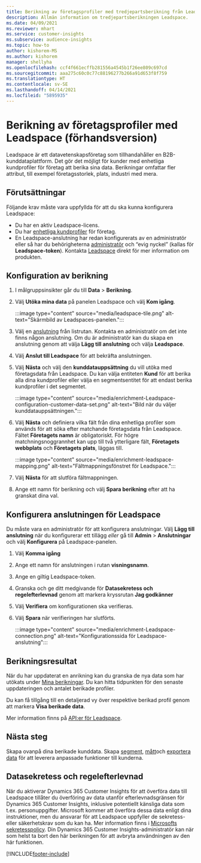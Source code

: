 ```yaml
---
title: Berikning av företagsprofiler med tredjepartsberikning från Leadspace
description: Allmän information om tredjepartsberikningen Leadspace.
ms.date: 04/09/2021
ms.reviewer: mhart
ms.service: customer-insights
ms.subservice: audience-insights
ms.topic: how-to
author: kishorem-MS
ms.author: kishorem
manager: shellyha
ms.openlocfilehash: ccf4f661ecffb281556a4545b1f26ee809c697cd
ms.sourcegitcommit: aaa275c60c0c77c88196277b266a91d653f8f759
ms.translationtype: HT
ms.contentlocale: sv-SE
ms.lasthandoff: 04/14/2021
ms.locfileid: "5895935"
---
```

# <a name="enrichment-of-company-profiles-with-leadspace-preview"></a>Berikning av företagsprofiler med Leadspace (förhandsversion)

Leadspace är ett datavetenskapsföretag som tillhandahåller en B2B-kunddataplattform. Det gör det möjligt för kunder med enhetliga kundprofiler för företag att berika sina data. Berikningar omfattar fler attribut, till exempel företagsstorlek, plats, industri med mera.

## <a name="prerequisites"></a>Förutsättningar

Följande krav måste vara uppfyllda för att du ska kunna konfigurera Leadspace:

- Du har en aktiv Leadspace-licens.
- Du har [enhetliga kundprofiler](customer-profiles.md) för företag.
- En Leadspace-anslutning har redan konfigurerats av en administratör eller så har du behörigheterna [administratör](permissions.md#administrator) och “evig nyckel” (kallas för **Leadspace-token**). Kontakta [Leadspace](https://www.leadspace.com/products/leadspace-on-demand/) direkt för mer information om produkten.

## <a name="configure-the-enrichment"></a>Konfiguration av berikning

1. I målgruppsinsikter går du till **Data** > **Berikning**.

1. Välj **Utöka mina data** på panelen Leadspace och välj **Kom igång**.

   :::image type="content" source="media/leadspace-tile.png" alt-text="Skärmbild av Leadspaces-panelen.":::

1. Välj en [anslutning](connections.md) från listrutan. Kontakta en administratör om det inte finns någon anslutning. Om du är administratör kan du skapa en anslutning genom att välja **Lägg till anslutning** och välja **Leadspace**. 

1. Välj **Anslut till Leadspace** för att bekräfta anslutningen.

1. Välj **Nästa** och välj den **kunddatauppsättning** du vill utöka med företagsdata från Leadspace. Du kan välja entiteten **Kund** för att berika alla dina kundprofiler eller välja en segmentsentitet för att endast berika kundprofiler i det segmentet.

    :::image type="content" source="media/enrichment-Leadspace-configuration-customer-data-set.png" alt-text="Bild när du väljer kunddatauppsättningen.":::

1. Välj **Nästa** och definiera vilka fält från dina enhetliga profiler som används för att söka efter matchande företagsdata från Leadspace. Fältet **Företagets namn** är obligatoriskt. För högre matchningsnoggrannhet kan upp till två ytterligare fält, **Företagets webbplats** och **Företagets plats**, läggas till.

   :::image type="content" source="media/enrichment-leadspace-mapping.png" alt-text="Fältmappningsfönstret för Leadspace.":::

1. Välj **Nästa** för att slutföra fältmappningen.

1. Ange ett namn för berikning och välj **Spara berikning** efter att ha granskat dina val.


## <a name="configure-the-connection-for-leadspace"></a>Konfigurera anslutningen för Leadspace 

Du måste vara en administratör för att konfigurera anslutningar. Välj **Lägg till anslutning** när du konfigurerar ett tillägg *eller* gå till **Admin** > **Anslutningar** och välj **Konfigurera** på Leadspace-panelen.

1. Välj **Komma igång** 

1. Ange ett namn för anslutningen i rutan **visningsnamn**.

1. Ange en giltig Leadspace-token.

1. Granska och ge ditt medgivande för **Datasekretess och regelefterlevnad** genom att markera kryssrutan **Jag godkänner**

1. Välj **Verifiera** om konfigurationen ska verifieras.

1. Välj **Spara** när verifieringen har slutförts.
   
   :::image type="content" source="media/enrichment-Leadspace-connection.png" alt-text="Konfigurationssida för Leadspace-anslutning":::

## <a name="enrichment-results"></a>Berikningsresultat

När du har uppdaterat en anrikning kan du granska de nya data som har utökats under [Mina berikningar](enrichment-hub.md). Du kan hitta tidpunkten för den senaste uppdateringen och antalet berikade profiler.

Du kan få tillgång till en detaljerad vy över respektive berikad profil genom att markera **Visa berikade data**.

Mer information finns på [API:er för Leadspace](https://support.leadspace.com/hc/en-us/sections/201997649-API).

## <a name="next-steps"></a>Nästa steg

Skapa ovanpå dina berikade kunddata. Skapa [segment](segments.md), [mått](measures.md)och [exportera data](export-destinations.md) för att leverera anpassade funktioner till kunderna.

## <a name="data-privacy-and-compliance"></a>Datasekretess och regelefterlevnad

När du aktiverar Dynamics 365 Customer Insights för att överföra data till Leadspace tillåter du överföring av data utanför efterlevnadsgränsen för Dynamics 365 Customer Insights, inklusive potentiellt känsliga data som t.ex. personuppgifter. Microsoft kommer att överföra dessa data enligt dina instruktioner, men du ansvarar för att Leadspace uppfyller de sekretess- eller säkerhetskrav som du kan ha. Mer information finns i [Microsofts sekretesspolicy](https://go.microsoft.com/fwlink/?linkid=396732).
Din Dynamics 365 Customer Insights-administratör kan när som helst ta bort den här berikningen för att avbryta användningen av den här funktionen.


[!INCLUDE[footer-include](../includes/footer-banner.md)]
